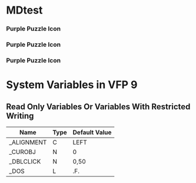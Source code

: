 # MDtest
### <i class="fas fa-puzzle-piece fa-fw" style="color:rgb(107,79,187); font-size:.85em" aria-hidden="true"></i> Purple Puzzle Icon
### <i class="fas fa-puzzle-piece fa-fw" style="color:rgb(107,79,187); font-size:1em" aria-hidden="true"></i> Purple Puzzle Icon
### <i class="fas fa-puzzle-piece fa-fw" style="color:rgb(107,79,187); font-size:2em" aria-hidden="true"></i> Purple Puzzle Icon


# System Variables in VFP 9
## Read Only Variables Or Variables With Restricted Writing
|Name  |Type |Default Value |
| ------------- | ------------- | ------------- |
| \_ALIGNMENT | C | LEFT |
| \_CUROBJ | N | 0 |
| \_DBLCLICK | N | 0,50 |
| \_DOS | L | .F. |
